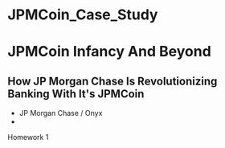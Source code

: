 # JPMCoin_Case_Study

# JPMCoin Infancy And Beyond

## How JP Morgan Chase Is Revolutionizing Banking With It's JPMCoin 

* JP Morgan Chase / Onyx
* 


Homework 1
